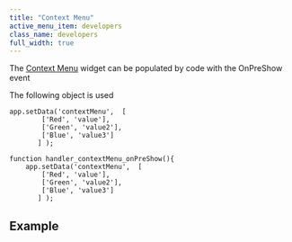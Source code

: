 ```yaml
---
title: "Context Menu"
active_menu_item: developers
class_name: developers
full_width: true
---
```



The [Context Menu](/developers/documentation/product-guide/widget-properties-events/beta/context-menu) widget can be populated by code with the OnPreShow event

The following object is used

    app.setData('contextMenu',  [
            ['Red', 'value'],
            ['Green', 'value2'],
            ['Blue', 'value3']
           ] );
     
    function handler_contextMenu_onPreShow(){
        app.setData('contextMenu',  [
            ['Red', 'value'],
            ['Green', 'value2'],
            ['Blue', 'value3']
           ] );
   

## Example

